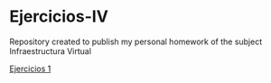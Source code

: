 # Ejercicios-IV
Repository created to publish my personal homework of the subject Infraestructura Virtual

[Ejercicios 1](https://github.com/Jesus-Sheriff/Ejercicios-IV/blob/master/1.md)



